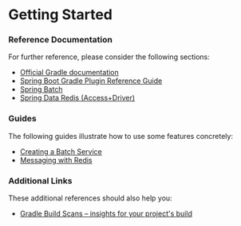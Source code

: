 # Getting Started

### Reference Documentation
For further reference, please consider the following sections:

* [Official Gradle documentation](https://docs.gradle.org)
* [Spring Boot Gradle Plugin Reference Guide](https://docs.spring.io/spring-boot/docs/2.1.7.RELEASE/gradle-plugin/reference/html/)
* [Spring Batch](https://docs.spring.io/spring-boot/docs/{bootVersion}/reference/htmlsingle/#howto-batch-applications)
* [Spring Data Redis (Access+Driver)](https://docs.spring.io/spring-boot/docs/{bootVersion}/reference/htmlsingle/#boot-features-redis)

### Guides
The following guides illustrate how to use some features concretely:

* [Creating a Batch Service](https://spring.io/guides/gs/batch-processing/)
* [Messaging with Redis](https://spring.io/guides/gs/messaging-redis/)

### Additional Links
These additional references should also help you:

* [Gradle Build Scans – insights for your project's build](https://scans.gradle.com#gradle)

